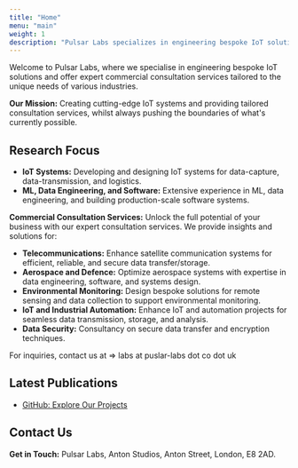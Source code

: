 ```yaml
---
title: "Home"
menu: "main"
weight: 1
description: "Pulsar Labs specializes in engineering bespoke IoT solutions and offers expert commercial consultation services for various industries."
---
```


Welcome to Pulsar Labs, where we specialise in engineering bespoke IoT solutions and offer expert commercial consultation services tailored to the unique needs of various industries.

**Our Mission:**
Creating cutting-edge IoT systems and providing tailored consultation services, whilst always pushing the boundaries of what's currently possible.

## Research Focus

- **IoT Systems:** Developing and designing IoT systems for data-capture, data-transmission, and logistics.
- **ML, Data Engineering, and Software:** Extensive experience in ML, data engineering, and building production-scale software systems.

**Commercial Consultation Services:**
Unlock the full potential of your business with our expert consultation services. We provide insights and solutions for:

- **Telecommunications:** Enhance satellite communication systems for efficient, reliable, and secure data transfer/storage.
- **Aerospace and Defence:** Optimize aerospace systems with expertise in data engineering, software, and systems design.
- **Environmental Monitoring:** Design bespoke solutions for remote sensing and data collection to support environmental monitoring.
- **IoT and Industrial Automation:** Enhance IoT and automation projects for seamless data transmission, storage, and analysis.
- **Data Security:** Consultancy on secure data transfer and encryption techniques.

For inquiries, contact us at => labs at  puslar-labs dot co dot uk  

## Latest Publications

- [GitHub: Explore Our Projects](https://github.com/pulsar-labs)

## Contact Us

**Get in Touch:**
Pulsar Labs, Anton Studios, Anton Street, London, E8 2AD.
